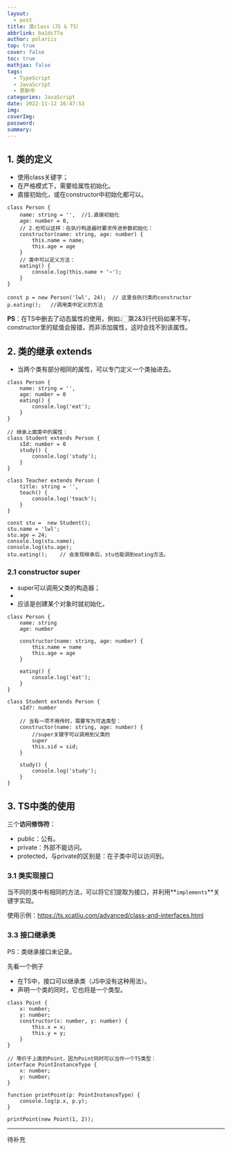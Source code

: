 ```yaml
---
layout:
  - post
title: 类class（JS & TS）
abbrlink: ba1dc77a
author: polariis
top: true
cover: false
toc: true
mathjax: false
tags:
  - TypeScript
  - JavaScript
  - 更新中
categories: JavaScript
date: 2022-11-12 16:47:53
img:
coverImg:
password:
summary:
---
```




## 1. 类的定义

- 使用class关键字；
- 在严格模式下，需要给属性初始化。
- 直接初始化，或在constructor中初始化都可以。

```
class Person {
    name: string = '',  //1.直接初始化
    age: number = 0,
    // 2.也可以这样：在执行构造器时要求传进参数初始化：
    constructor(name: string, age: number) {
        this.name = name;
        this.age = age    
    }
    // 类中可以定义方法：
    eating() {
        console.log(this.name + '~');
    }
}

const p = new Person('lwl', 24);  // 这里会执行类的constructor
p.eating();   //调用类中定义的方法
```

**PS**：在TS中删去了动态属性的使用，例如👆🏻第2&3行代码如果不写，constructor里的赋值会报错，而非添加属性，这时会找不到该属性。





## 2. 类的继承 extends

- 当两个类有部分相同的属性，可以专门定义一个类抽进去。

```
class Person {
    name: string = '',
    age: number = 0
    eating() {
        console.log('eat');    
    }
}

// 继承上面类中的属性：
class Student extends Person {
    sId: number = 0
    study() {
        console.log('study');    
    }
}

class Teacher extends Person {
    title: string = '',
    teach() {
        console.log('teach');
    }
}

const stu =  new Student();
stu.name = 'lwl';
stu.age = 24;
console.log(stu.name);
console.log(stu.age);
stu.eating();    // 会发现继承后，stu也能调到eating方法。
```



### 2.1 constructor super

- super可以调用父类的构造器；
- 
- 应该是创建某个对象时就初始化，

```
class Person {
    name: string
    age: number
    
    constructor(name: string, age: number) {
        this.name = name
        this.age = age    
    }
    
    eating() {
        console.log('eat');    
    }
}

class Student extends Person {
    sId?: number
    
    // 当有一项不用传时，需要写为可选类型：
    constructor(name: string, age: number) {
        //super关键字可以调用到父类的
        super
        this.sid = sid;    
    }
    
    study() {
        console.log('study');    
    }
}

```





## 3. TS中类的使用

三个**访问修饰符**：

- public：公有。
- private：外部不能访问。
- protected，与private的区别是：在子类中可以访问到。



### 3.1 类实现接口

当不同的类中有相同的方法，可以将它们提取为接口，并利用**`implements`**关键字实现。

使用示例：https://ts.xcatliu.com/advanced/class-and-interfaces.html



### 3.3 接口继承类

PS：类继承接口未记录。

先看一个例子

- 在TS中，接口可以继承类（JS中没有这种用法）。
- 声明一个类的同时，它也将是一个类型。

```
class Point {
    x: number;
    y: number;
    constructor(x: number, y: number) {
        this.x = x;
        this.y = y;
    }
}

// 等价于上面的Point，因为Point同时可以当作一个TS类型：
interface PointInstanceType {
    x: number;
    y: number;
}

function printPoint(p: PointInstanceType) {
    console.log(p.x, p.y);
}

printPoint(new Point(1, 2));
```



------

待补充
